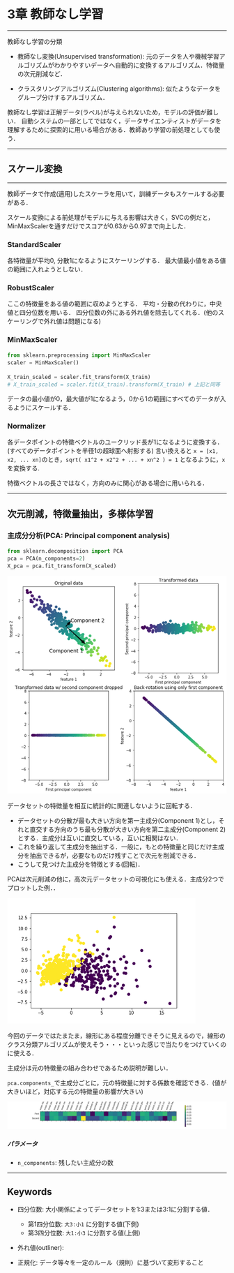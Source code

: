 # 3章 教師なし学習

------------------------------------------------------------------------------

教師なし学習の分類

+ 教師なし変換(Unsupervised transformation): 元のデータを人や機械学習アルゴリズムがわかりやすいデータへ自動的に変換するアルゴリズム．特徴量の次元削減など．

+ クラスタリングアルゴリズム(Clustering algorithms): 似たようなデータをグループ分けするアルゴリズム．

教師なし学習は正解データ(ラベル)が与えられないため，モデルの評価が難しい．
自動システムの一部としてではなく，データサイエンティストがデータを理解するために探索的に用いる場合がある．教師あり学習の前処理としても使う．

------------------------------------------------------------------------------

## スケール変換

------------------------------------------------------------------------------

教師データで作成(適用)したスケーラを用いて，訓練データもスケールする必要がある．

スケール変換による前処理がモデルに与える影響は大きく，SVCの例だと，MinMaxScalerを通すだけでスコアが0.63から0.97まで向上した．

### StandardScaler

各特徴量が平均0, 分散1になるようにスケーリングする．
最大値最小値をある値の範囲に入れようとしない．

### RobustScaler
ここの特徴量をある値の範囲に収めようとする．
平均・分散の代わりに，中央値と四分位数を用いる．
四分位数の外にある外れ値を除去してくれる．(他のスケーリングで外れ値は問題になる)

### MinMaxScaler

```py
from sklearn.preprocessing import MinMaxScaler
scaler = MinMaxScaler()

X_train_scaled = scaler.fit_transform(X_train)
# X_train_scaled = scaler.fit(X_train).transform(X_train) # 上記と同等
```

データの最小値が0，最大値が1になるよう，0から1の範囲にすべてのデータが入るようにスケールする．

### Normalizer
各データポイントの特徴ベクトルのユークリッド長が1になるように変換する．(すべてのデータポイントを半径1の超球面へ射影する)
言い換えると `x = [x1, x2, ... xn]`のとき，`sqrt( x1^2 + x2^2 + ... + xn^2 ) = 1` となるように，`x`を変換する.

特徴ベクトルの長さではなく，方向のみに関心がある場合に用いられる．

------------------------------------------------------------------------------

## 次元削減，特徴量抽出，多様体学習

### 主成分分析(PCA: Principal component analysis)
```py
from sklearn.decomposition import PCA
pca = PCA(n_components=2)
X_pca = pca.fit_transform(X_scaled)
```

![pca](img/pca.png)

データセットの特徴量を相互に統計的に関連しないように回転する．

+ データセットの分散が最も大きい方向を第一主成分(Component 1)とし，それと直交する方向のうち最も分散が大きい方向を第二主成分(Component 2)とする．主成分は互いに直交している，互いに相関はない．
+ これを繰り返して主成分を抽出する．一般に，もとの特徴量と同じだけ主成分を抽出できるが，必要なものだけ残すことで次元を削減できる．
+ こうして見つけた主成分を特徴とする(回転)．

PCAは次元削減の他に，高次元データセットの可視化にも使える．主成分2つでプロットした例．．

![pca_cancer](img/pca_cancer.png)

今回のデータではたまたま，線形にある程度分離できそうに見えるので，線形のクラス分類アルゴリズムが使えそう・・・といった感じで当たりをつけていくのに使える．

主成分は元の特徴量の組み合わせであるため説明が難しい．

`pca.components_`で主成分ごとに，元の特徴量に対する係数を確認できる．(値が大きいほど，対応する元の特徴量の影響が大きい)

![pca_heatmap](img/pca_heatmap.png)


##### パラメータ
+ `n_components`: 残したい主成分の数



------------------------------------------------------------------------------

## Keywords

+ 四分位数: 大小関係によってデータセットを1:3または3:1に分割する値．
  + 第1四分位数: `大3:小1` に分割する値(下側)
  + 第3四分位数: `大1:小3` に分割する値(上側)

+ 外れ値(outliner):
+ 正規化: データ等々を一定のルール（規則）に基づいて変形すること
